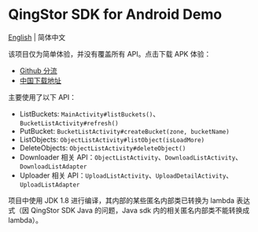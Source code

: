 # QingStor SDK for Android Demo

[English](./README.md) | 简体中文

该项目仅为简单体验，并没有覆盖所有 API。点击下载 APK 体验：

- [Github 分流](./release/demo-release.apk)
- [中国下载地址](https://js-cdn.pek3b.qingstor.com/qingstor-sdk-android/demo-release.apk)

主要使用了以下 API：

- ListBuckets: `MainActivity#listBuckets()`、`BucketListActivity#refresh()`
- PutBucket: `BucketListActivity#createBucket(zone, bucketName)`
- ListObjects: `ObjectListActivity#listObject(isLoadMore)`
- DeleteObjects: `ObjectListActivity#deleteObject()`
- Downloader 相关 API：`ObjectListActivity`、`DownloadListActivity`、`DownloadListAdapter`
- Uploader 相关 API：`UploadListActivity`、`UploadDetailActivity`、`UploadListAdapter`

项目中使用 JDK 1.8 进行编译，其内部的某些匿名内部类已转换为 lambda 表达式（因 QingStor SDK Java 的问题，Java sdk 内的相关匿名内部类不能转换成 lambda）。

